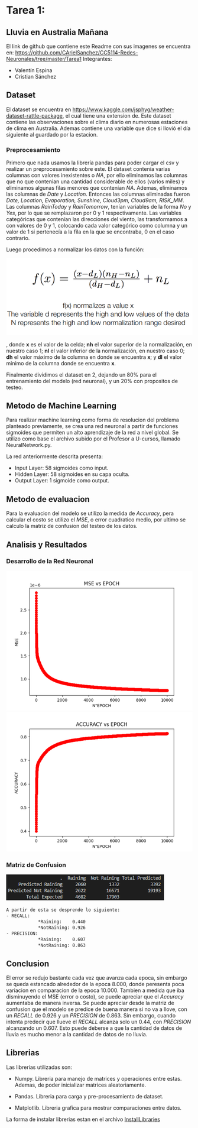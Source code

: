 # Tarea 1:

## Lluvia en Australia Mañana
El link de github que contiene este Readme con sus imagenes se encuentra en:
https://github.com/CArielSanchez/CC5114-Redes-Neuronales/tree/master/Tarea1
Integrantes:
- Valentín Espina
- Cristian Sánchez
## Dataset

El dataset se encuentra en https://www.kaggle.com/jsphyg/weather-dataset-rattle-package, el cual tiene una extension de. Este dataset contiene las observaciones sobre el clima diario en numerosas estaciones de clima en Australia. Ademas contiene una variable que dice si llovió el día siguiente al guardado por la estacion. 

### Preprocesamiento
Primero que nada usamos la librería pandas para poder cargar el csv y realizar un preprocesamiento sobre este. El dataset contenía varias columnas con valores inexistentes o *NA*, por ello eliminamos las columnas que no que contenian una cantidad considerable de ellos (varios miles) y eliminamos algunas filas menores que contenían *NA*. Ademas, eliminamos las columnas de *Date* y *Location*. Entonces las columnas eliminadas fueron *Date, Location, Evaporation, Sunshine, Cloud3pm, Cloud9am, RISK\_MM*. Las columnas *RainToday* y *RainTomorrow*, tenían variables de la forma *No* y *Yes*, por lo que se remplazaron por 0 y 1 respectivamente. Las variables categóricas que contenían las direcciones del viento, las transformamos a con valores de 0 y 1, colocando cada valor categórico como columna y un valor de 1 si pertenecía a la fila en la que se encontraba, 0 en el caso contrario.


Luego procedimos a normalizar los datos con la función:

![Normalization](imgs/normalization.png) 

, donde **x** es el valor de la celda; **nh** el valor superior de la normalización, en nuestro caso 1; **nl** el valor inferior de la normalización, en nuestro caso 0; **dh** el valor máximo de la columna en donde se encuentra **x**; y **dl** el valor minimo de la columna donde se encuentra **x**.

Finalmente dividimos el dataset en 2, dejando un 80% para el entrenamiento del modelo (red neuronal), y un 20% con propositos de testeo.

## Metodo de Machine Learning

Para realizar machine learning como forma de resolucion del problema planteado previamente, se crea una red neuronal a partir de funciones sigmoides que permiten un alto aprendizaje de la red a nivel global. Se utilizo como base el archivo subido por el Profesor a U-cursos, llamado NeuralNetwork.py.

La red anteriormente descrita presenta:
- Input Layer:  58 sigmoides como input.
- Hidden Layer: 58 sigmoides en su capa oculta. 
- Output Layer: 1 sigmoide como output.

## Metodo de evaluacion
 
 Para la evaluacion del modelo se utilizo la medida de *Accuracy*, pera calcular el costo se utilizo el *MSE*, o error cuadratico medio, por ultimo se calculo la matriz de confusion del testeo de los datos.

## Analisis y Resultados
### Desarrollo de la Red Neuronal
![MSE_EPOCH](imgs/Figure_1.png)
![MSE_ACCURACY](imgs/Figure_2.png) 
### Matriz de Confusion
![MATRIX](imgs/Capture.PNG)

    A partir de esta se desprende lo siguiente:
    - RECALL:    
                *Raining:    0.440
                *NotRaining: 0.926
    - PRECISION:    
                *Raining:    0.607
                *NotRaining: 0.863
## Conclusion

El error se redujo bastante cada vez que avanza cada epoca, sin embargo se queda estancado alrededor de la epoca 8.000, donde peresenta poca variacion en comparacion de la epoca 10.000. Tambien a medida que iba disminuyendo el MSE (error o costo), se puede apreciar que el *Accuracy* aumentaba de manera inversa.
Se puede apreciar desde la matriz de confusion que el modelo se predice de buena manera si no va a llove, con un *RECALL* de 0.926 y un *PRECISION* de 0.863. Sin embargo, cuando intenta predecir que llueve el *RECALL* alcanza solo un 0.44, con *PRECISION* alcanzando un 0.607. Esto puede deberse a que la cantidad de datos de lluvia es mucho menor a la cantidad de datos de no lluvia.

## Librerias

Las librerias utilizadas son: 
- Numpy. Libreria para manejo de matrices y operaciones entre estas. Ademas, de poder inicializar matrices aleatoriamente.

-  Pandas. Libreria para carga y pre-procesamiento de dataset.

- Matplotlib. Libreria grafica para mostrar comparaciones entre datos.

La forma de instalar librerias estan en el archivo [InstallLibraries](InstallLibraries.md)
